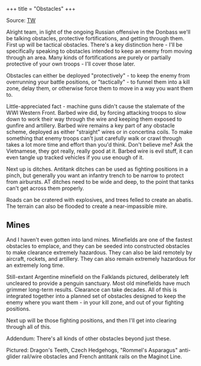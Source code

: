 +++
title = "Obstacles"
+++

Source: [TW](https://threadreaderapp.com/thread/1516229191720529921.html)


Alright team, in light of the ongoing Russian offensive in the Donbass we'll be talking obstacles, protective fortifications, and getting through them. First up will be tactical obstacles. There's a key distinction here - I'll be specifically speaking to obstacles intended to keep an enemy from moving through an area. Many kinds of fortifications are purely or partially protective of your own troops - I'll cover those later.

Obstacles can either be deployed "protectively" - to keep the enemy from overrunning your battle positions, or "tactically" - to funnel them into a kill zone, delay them, or otherwise force them to move in a way you want them to. 

Little-appreciated fact - machine guns didn't cause the stalemate of the WWI Western Front. Barbed wire did, by forcing attacking troops to slow down to work their way through the wire and keeping them exposed to gunfire and artillery. Barbed wire remains a key part of any obstacle scheme, deployed as either "straight" wires or in concertina coils. To make something that enemy troops can't just carefully walk or crawl through takes a lot more time and effort than you'd think. Don't believe me? Ask the Vietnamese, they got really, really good at it. Barbed wire is evil stuff, it can even tangle up tracked vehicles if you use enough of it.

Next up is ditches. Antitank ditches can be used as fighting positions in a pinch, but generally you want an infantry trench to be narrow to protect from airbursts. AT ditches need to be wide and deep, to the point that tanks can't get across them properly.

Roads can be cratered with explosives, and trees felled to create an abatis. The terrain can also be flooded to create a near-impassible mire.

## Mines
And I haven't even gotten into land mines. Minefields are one of the fastest obstacles to emplace, and they can be seeded into constructed obstacles to make clearance extremely hazardous. They can also be laid remotely by aircraft, rockets, and artillery. They can also remain extremely hazardous for an extremely long time.

Still-extant Argentine minefield on the Falklands pictured, deliberately left uncleared to provide a penguin sanctuary. Most old minefields have much grimmer long-term results. Clearance can take decades. All of this is integrated together into a planned set of obstacles designed to keep the enemy where you want them - in your kill zone, and out of your fighting positions.

Next up will be those fighting positions, and then I'll get into clearing through all of this.

Addendum: There's all kinds of other obstacles beyond just these.

Pictured: Dragon's Teeth, Czech Hedgehogs, "Rommel's Asparagus" anti-glider rail/wire obstacles and French antitank rails on the Maginot Line.